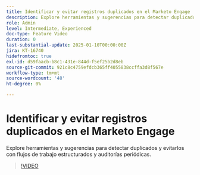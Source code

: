 ```yaml
---
title: Identificar y evitar registros duplicados en el Marketo Engage
description: Explore herramientas y sugerencias para detectar duplicados y evitarlos con flujos de trabajo estructurados y auditorías periódicas.
role: Admin
level: Intermediate, Experienced
doc-type: Feature Video
duration: 0
last-substantial-update: 2025-01-10T00:00:00Z
jira: KT-16740
hidefromtoc: true
exl-id: d59faacb-b8c1-431e-844d-f5ef25b2d8eb
source-git-commit: 921c8c4759efdcb365ff4055838ccffa3d8f567e
workflow-type: tm+mt
source-wordcount: '48'
ht-degree: 0%

---
```


# Identificar y evitar registros duplicados en el Marketo Engage

Explore herramientas y sugerencias para detectar duplicados y evitarlos con flujos de trabajo estructurados y auditorías periódicas.

>[!VIDEO](https://video.tv.adobe.com/v/3447101/?learn=on&enablevpops&captions=spa)
